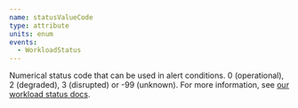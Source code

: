 ```yaml
---
name: statusValueCode
type: attribute
units: enum
events:
  - WorkloadStatus
---
```


Numerical status code that can be used in alert conditions. 0 (operational), 2 (degraded), 3 (disrupted) or -99 (unknown). For more information, see [our workload status docs](/docs/new-relic-one/use-new-relic-one/workloads/workload-status-views-notifications#get-started).